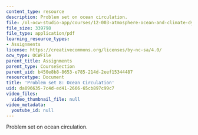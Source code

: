 ```yaml
---
content_type: resource
description: Problem set on ocean circulation.
file: /ol-ocw-studio-app/courses/12-003-atmosphere-ocean-and-climate-dynamics-fall-2008/da0966357c4ded41266665cb897c99c7_homework8.pdf
file_size: 339798
file_type: application/pdf
learning_resource_types:
- Assignments
license: https://creativecommons.org/licenses/by-nc-sa/4.0/
ocw_type: OCWFile
parent_title: Assignments
parent_type: CourseSection
parent_uid: b450e8b8-8653-e785-214d-2eef15344487
resourcetype: Document
title: 'Problem set 8: Ocean Circulation'
uid: da096635-7c4d-ed41-2666-65cb897c99c7
video_files:
  video_thumbnail_file: null
video_metadata:
  youtube_id: null
---
```

Problem set on ocean circulation.